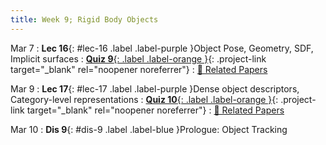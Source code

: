 ```yaml
---
title: Week 9; Rigid Body Objects
---
```


Mar 7
: **Lec 16**{: #lec-16 .label .label-purple }Object Pose, Geometry, SDF, Implicit surfaces
: [**Quiz 9**{: .label .label-orange }](https://www.gradescope.com/courses/480760){: .project-link target="_blank" rel="noopener noreferrer"}
  : [📃 Related Papers](/papers/#object-pose-geometry-sdf-implicit-surfaces)


Mar 9
: **Lec 17**{: #lec-17 .label .label-purple }Dense object descriptors, Category-level representations
: [**Quiz 10**{: .label .label-orange }](https://www.gradescope.com/courses/480760){: .project-link target="_blank" rel="noopener noreferrer"}
  : [📃 Related Papers](/papers/#dense-object-descriptors-category-level-representations)

Mar 10
: **Dis 9**{: #dis-9 .label .label-blue }Prologue: Object Tracking
